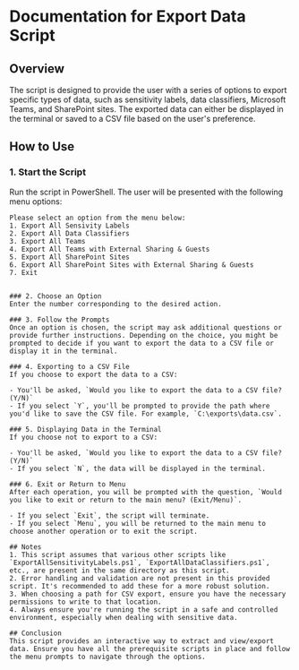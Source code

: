 # Documentation for Export Data Script

## Overview
The script is designed to provide the user with a series of options to export specific types of data, such as sensitivity labels, data classifiers, Microsoft Teams, and SharePoint sites. The exported data can either be displayed in the terminal or saved to a CSV file based on the user's preference.

## How to Use

### 1. Start the Script
Run the script in PowerShell. The user will be presented with the following menu options:

```
Please select an option from the menu below:
1. Export All Sensivity Labels
2. Export All Data Classifiers
3. Export All Teams
4. Export All Teams with External Sharing & Guests
5. Export All SharePoint Sites
6. Export All SharePoint Sites with External Sharing & Guests
7. Exit


### 2. Choose an Option
Enter the number corresponding to the desired action.

### 3. Follow the Prompts
Once an option is chosen, the script may ask additional questions or provide further instructions. Depending on the choice, you might be prompted to decide if you want to export the data to a CSV file or display it in the terminal.

### 4. Exporting to a CSV File
If you choose to export the data to a CSV:

- You'll be asked, `Would you like to export the data to a CSV file? (Y/N)`
- If you select `Y`, you'll be prompted to provide the path where you'd like to save the CSV file. For example, `C:\exports\data.csv`.

### 5. Displaying Data in the Terminal
If you choose not to export to a CSV:

- You'll be asked, `Would you like to export the data to a CSV file? (Y/N)`
- If you select `N`, the data will be displayed in the terminal.

### 6. Exit or Return to Menu
After each operation, you will be prompted with the question, `Would you like to exit or return to the main menu? (Exit/Menu)`. 

- If you select `Exit`, the script will terminate.
- If you select `Menu`, you will be returned to the main menu to choose another operation or to exit the script.

## Notes
1. This script assumes that various other scripts like `ExportAllSensitivityLabels.ps1`, `ExportAllDataClassifiers.ps1`, etc., are present in the same directory as this script.
2. Error handling and validation are not present in this provided script. It's recommended to add these for a more robust solution.
3. When choosing a path for CSV export, ensure you have the necessary permissions to write to that location.
4. Always ensure you're running the script in a safe and controlled environment, especially when dealing with sensitive data.

## Conclusion
This script provides an interactive way to extract and view/export data. Ensure you have all the prerequisite scripts in place and follow the menu prompts to navigate through the options.
